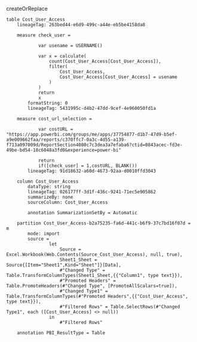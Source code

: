 createOrReplace

	table Cost_User_Access
		lineageTag: 263bed44-e6d9-499c-a44e-eb5be4158da8

		measure check_user =
				
				var usename = USERNAME()
				
				var x = calculate(
				    count(Cost_User_Access[Cost_User_Access]),
				    filter(
				        Cost_User_Access,
				        Cost_User_Access[Cost_User_Access] = usename
				    )
				)
				return
				x
			formatString: 0
			lineageTag: 5431995c-d4b2-47dd-9cef-4e960050fd1a

		measure cost_url_selection =
				
				var costURL = "https://app.powerbi.com/groups/me/apps/37754877-d1b7-47d9-b5ef-a9e009662faa/reports/c370ffc7-0a3c-4d55-a139-f713a097009d/ReportSection4080c7c3dea3a7efaba6?ctid=0843acec-fd3e-49be-bd54-18c6048a3fd0&experience=power-bi"
				
				return
				if([check_user] = 1,costURL, BLANK())
			lineageTag: 91d18632-a60d-4673-92aa-d0010ffd3043

		column Cost_User_Access
			dataType: string
			lineageTag: 026177ff-3d1f-436c-9241-71ec5e905862
			summarizeBy: none
			sourceColumn: Cost_User_Access

			annotation SummarizationSetBy = Automatic

		partition Cost_User_Access-b2a75235-fa6d-441c-b6f9-37c7bd16f07d = m
			mode: import
			source =
					let
					    Source = Excel.Workbook(Web.Contents(Source_Cost_User_Access), null, true),
					    Sheet1_Sheet = Source{[Item="Sheet1",Kind="Sheet"]}[Data],
					    #"Changed Type" = Table.TransformColumnTypes(Sheet1_Sheet,{{"Column1", type text}}),
					    #"Promoted Headers" = Table.PromoteHeaders(#"Changed Type", [PromoteAllScalars=true]),
					    #"Changed Type1" = Table.TransformColumnTypes(#"Promoted Headers",{{"Cost_User_Access", type text}}),
					    #"Filtered Rows" = Table.SelectRows(#"Changed Type1", each ([Cost_User_Access] <> null))
					in
					    #"Filtered Rows"

		annotation PBI_ResultType = Table

